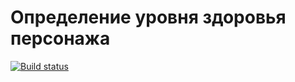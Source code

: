 # Определение уровня здоровья персонажа

[![Build status](https://ci.appveyor.com/api/projects/status/7ittkf90yg3kdbj9?svg=true)](https://ci.appveyor.com/project/desperattio/gamehealth)